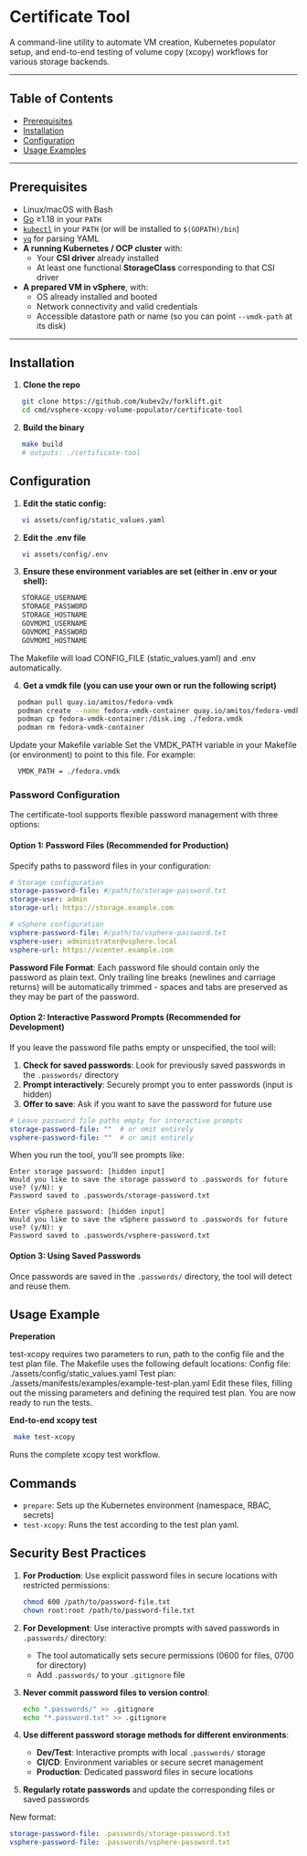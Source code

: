 # Certificate Tool

A command-line utility to automate VM creation, Kubernetes populator setup, and end-to-end testing of volume copy (xcopy) workflows for various storage backends.

---

## Table of Contents

- [Prerequisites](#prerequisites)
- [Installation](#installation)
- [Configuration](#configuration)
- [Usage Examples](#usage-examples)




---

## Prerequisites

- Linux/macOS with Bash
- [Go](https://golang.org/) ≥1.18 in your `PATH`
- [`kubectl`](https://kubernetes.io/docs/tasks/tools/) in your `PATH` (or will be installed to `$(GOPATH)/bin`)
- [`yq`](https://github.com/mikefarah/yq) for parsing YAML
- **A running Kubernetes / OCP cluster** with:
    - Your **CSI driver** already installed
    - At least one functional **StorageClass** corresponding to that CSI driver
- **A prepared VM in vSphere**, with:
    - OS already installed and booted
    - Network connectivity and valid credentials
    - Accessible datastore path or name (so you can point `--vmdk-path` at its disk)
---

## Installation

1. **Clone the repo**
```bash
   git clone https://github.com/kubev2v/forklift.git
   cd cmd/vsphere-xcopy-volume-populator/certificate-tool 
```
2. **Build the binary**
```bash
   make build
   # outputs: ./certificate-tool
```

## Configuration

1. **Edit the static config:**
```bash
   vi assets/config/static_values.yaml
```

2. **Edit the .env file**
```bash
   vi assets/config/.env
```
3. **Ensure these environment variables are set (either in .env or your shell):**
```bash
   STORAGE_USERNAME
   STORAGE_PASSWORD
   STORAGE_HOSTNAME
   GOVMOMI_USERNAME
   GOVMOMI_PASSWORD
   GOVMOMI_HOSTNAME
```
The Makefile will load CONFIG_FILE (static_values.yaml) and .env automatically.

4. **Get a  vmdk file (you can use your own or run the following script)**
```bash
  podman pull quay.io/amitos/fedora-vmdk
  podman create --name fedora-vmdk-container quay.io/amitos/fedora-vmdk:latest
  podman cp fedora-vmdk-container:/disk.img ./fedora.vmdk
  podman rm fedora-vmdk-container

```
Update your Makefile variable
Set the VMDK_PATH variable in your Makefile (or environment) to point to this file. For example:
```bash
  VMDK_PATH = ./fedora.vmdk
```

### Password Configuration

The certificate-tool supports flexible password management with three options:

#### Option 1: Password Files (Recommended for Production)
Specify paths to password files in your configuration:

```yaml
# Storage configuration
storage-password-file: #/path/to/storage-password.txt
storage-user: admin
storage-url: https://storage.example.com

# vSphere configuration  
vsphere-password-file: #/path/to/vsphere-password.txt
vsphere-user: administrator@vsphere.local
vsphere-url: https://vcenter.example.com
```

**Password File Format**: Each password file should contain only the password as plain text. Only trailing line breaks (newlines and carriage returns) will be automatically trimmed - spaces and tabs are preserved as they may be part of the password.

#### Option 2: Interactive Password Prompts (Recommended for Development)
If you leave the password file paths empty or unspecified, the tool will:

1. **Check for saved passwords**: Look for previously saved passwords in the `.passwords/` directory
2. **Prompt interactively**: Securely prompt you to enter passwords (input is hidden)
3. **Offer to save**: Ask if you want to save the password for future use

```yaml
# Leave password file paths empty for interactive prompts
storage-password-file: ""  # or omit entirely
vsphere-password-file: ""  # or omit entirely
```

When you run the tool, you'll see prompts like:
```
Enter storage password: [hidden input]
Would you like to save the storage password to .passwords for future use? (y/N): y
Password saved to .passwords/storage-password.txt

Enter vSphere password: [hidden input]
Would you like to save the vSphere password to .passwords for future use? (y/N): y
Password saved to .passwords/vsphere-password.txt
```

#### Option 3: Using Saved Passwords
Once passwords are saved in the `.passwords/` directory, the tool will detect and reuse them.

## Usage Example

**Preperation**

test-xcopy requires two parameters to run, path to the config file and the test plan file.
The Makefile uses the following default locations:
Config file: ./assets/config/static_values.yaml
Test plan: ./assets/manifests/examples/example-test-plan.yaml
Edit these files, filling out the missing parameters and defining the required test plan.
You are now ready to run the tests.

**End-to-end xcopy test**
   ```bash
    make test-xcopy
   ```

Runs the complete xcopy test workflow.

## Commands

- `prepare`: Sets up the Kubernetes environment (namespace, RBAC, secrets)
- `test-xcopy`: Runs the test according to the test plan yaml.

## Security Best Practices

1. **For Production**: Use explicit password files in secure locations with restricted permissions:
   ```bash
   chmod 600 /path/to/password-file.txt
   chown root:root /path/to/password-file.txt
   ```

2. **For Development**: Use interactive prompts with saved passwords in `.passwords/` directory:
   - The tool automatically sets secure permissions (0600 for files, 0700 for directory)
   - Add `.passwords/` to your `.gitignore` file

3. **Never commit password files to version control**:
   ```bash
   echo ".passwords/" >> .gitignore
   echo "*.password.txt" >> .gitignore
   ```

4. **Use different password storage methods for different environments**:
   - **Dev/Test**: Interactive prompts with local `.passwords/` storage
   - **CI/CD**: Environment variables or secure secret management
   - **Production**: Dedicated password files in secure locations

5. **Regularly rotate passwords** and update the corresponding files or saved passwords

New format:
```yaml
storage-password-file: .passwords/storage-password.txt
vsphere-password-file: .passwords/vsphere-password.txt
```



